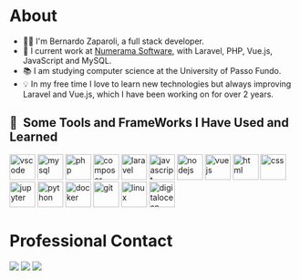 # About
- 👨‍💻 I'm Bernardo Zaparoli, a full stack developer.
- 🔭 I current work at [Numerama Software](https://numerama.com.br/), with Laravel, PHP, Vue.js, JavaScript and MySQL.
- 📚 I am studying computer science at the University of Passo Fundo.
- 💡  In my free time I love to learn new technologies but always improving Laravel and Vue.js, which I have been working on for over 2 years.

<h2> 🚀 &nbsp;Some Tools and FrameWorks I Have Used and Learned</h2>

<p align="left">
<img src="https://cdn.jsdelivr.net/gh/devicons/devicon/icons/vscode/vscode-original.svg" alt="vscode" width="45" height="45"/>
<img src="https://cdn.jsdelivr.net/gh/devicons/devicon/icons/mysql/mysql-original-wordmark.svg" alt="mysql" width="45" height="45"/>
<img src="https://cdn.jsdelivr.net/gh/devicons/devicon/icons/php/php-original.svg" alt="php" width="45" height="45"/>
<img src="https://cdn.jsdelivr.net/gh/devicons/devicon/icons/composer/composer-original.svg" alt="composer" width="45" height="45"/>
<img src="https://cdn.jsdelivr.net/gh/devicons/devicon/icons/laravel/laravel-plain-wordmark.svg" alt="laravel" width="45" height="45"/>
<img src="https://cdn.jsdelivr.net/gh/devicons/devicon/icons/javascript/javascript-original.svg" alt="javascript" width="45" height="45"/>
<img src="https://cdn.jsdelivr.net/gh/devicons/devicon/icons/nodejs/nodejs-plain-wordmark.svg" alt="nodejs" width="45" height="45"/>
<img src="https://cdn.jsdelivr.net/gh/devicons/devicon/icons/vuejs/vuejs-original-wordmark.svg" alt="vuejs" width="45" height="45"/>
<img src="https://cdn.jsdelivr.net/gh/devicons/devicon/icons/html5/html5-original-wordmark.svg"" alt="html" width="45" height="45"/>
<img src="https://cdn.jsdelivr.net/gh/devicons/devicon/icons/css3/css3-original-wordmark.svg" alt="css" width="45" height="45"/>
<img src="https://cdn.jsdelivr.net/gh/devicons/devicon/icons/jupyter/jupyter-original-wordmark.svg" alt="jupyter" width="45" height="45"/> 
<img src="https://cdn.jsdelivr.net/gh/devicons/devicon/icons/python/python-original-wordmark.svg" alt="python" width="45" height="45"/>
<img src="https://cdn.jsdelivr.net/gh/devicons/devicon/icons/docker/docker-original-wordmark.svg" alt="docker" width="45" height="45"/>
<img src="https://cdn.jsdelivr.net/gh/devicons/devicon/icons/git/git-original-wordmark.svg" alt="git" width="45" height="45"/>
<img src="https://cdn.jsdelivr.net/gh/devicons/devicon/icons/linux/linux-original.svg" alt="linux" width="45" height="45"/>
<img src="https://cdn.jsdelivr.net/gh/devicons/devicon/icons/digitalocean/digitalocean-original-wordmark.svg" alt="digitalocean" width="45" height="45"/>
</p>

# Professional Contact
<p>
  <a href="mailto:bernardozaparoli0@gmail.com"><img src="https://img.shields.io/badge/gmail-%23D14836.svg?&style=for-the-badge&logo=gmail&logoColor=white"></a>
  <a href="https://www.linkedin.com/in/bernardo-zaparoli-1186a5205/" target="_blank"><img src="https://img.shields.io/badge/linkedin-%230077B5.svg?&style=for-the-badge&logo=linkedin&logoColor=white"></a>
  <a href="https://www.instagram.com/bezappa/" target="_blank"><img src="https://img.shields.io/badge/instagram-%23E4405F.svg?&style=for-the-badge&logo=instagram&logoColor=white"></a>
</p>
